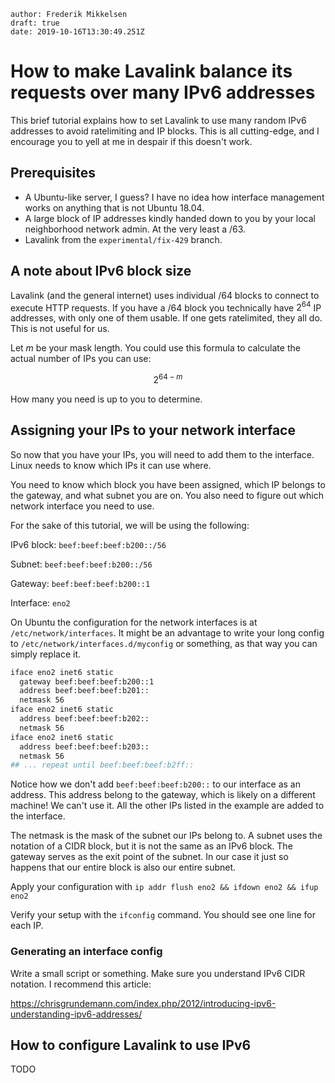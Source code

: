 ```properties
author: Frederik Mikkelsen
draft: true
date: 2019-10-16T13:30:49.251Z
```

# How to make Lavalink balance its requests over many IPv6 addresses

This brief tutorial explains how to set Lavalink to use many random IPv6 addresses to avoid ratelimiting and IP blocks. This is all cutting-edge, and I encourage you to yell at me in despair if this doesn't work.

## Prerequisites

* A Ubuntu-like server, I guess? I have no idea how interface management works on anything that is not Ubuntu 18.04.
* A large block of IP addresses kindly handed down to you by your local neighborhood network admin. At the very least a /63.
* Lavalink from the `experimental/fix-429` branch. 

## A note about IPv6 block size

Lavalink (and the general internet) uses individual /64 blocks to connect to execute HTTP requests. If you have a /64 block you technically have $2^{64}$ IP addresses, with only one of them usable. If one gets ratelimited, they all do. This is not useful for us.

Let $m$ be your mask length. You could use this formula to calculate the actual number of IPs you can use:

$$
2^{64-m}
$$

How many you need is up to you to determine.

## Assigning your IPs to your network interface

So now that you have your IPs, you will need to add them to the interface. Linux needs to know which IPs it can use where.

You need to know which block you have been assigned, which IP belongs to the gateway, and what subnet you are on. You also need to figure out which network interface you need to use.

For the sake of this tutorial, we will be using the following:

IPv6 block: `beef:beef:beef:b200::/56`

Subnet: `beef:beef:beef:b200::/56`

Gateway: `beef:beef:beef:b200::1`

Interface: `eno2`

On Ubuntu the configuration for the network interfaces is at `/etc/network/interfaces`. It might be an advantage to write your long config to `/etc/network/interfaces.d/myconfig` or something, as that way you can simply replace it.

```bash
iface eno2 inet6 static
  gateway beef:beef:beef:b200::1
  address beef:beef:beef:b201:: 
  netmask 56
iface eno2 inet6 static
  address beef:beef:beef:b202:: 
  netmask 56
iface eno2 inet6 static
  address beef:beef:beef:b203:: 
  netmask 56
## ... repeat until beef:beef:beef:b2ff::
```

Notice how we don't add `beef:beef:beef:b200::` to our interface as an address. This address belong to the gateway, which is likely on a different machine! We can't use it. All the other IPs listed in the example are added to the interface.

The netmask is the mask of the subnet our IPs belong to. A subnet uses the notation of a CIDR block, but it is not the same as an IPv6 block. The gateway serves as the exit point of the subnet. In our case it just so happens that our entire block is also our entire subnet.

Apply your configuration with `ip addr flush eno2 && ifdown eno2 && ifup eno2`

Verify your setup with the `ifconfig` command. You should see one line for each IP.

### Generating an interface config

Write a small script or something. Make sure you understand IPv6 CIDR notation. I recommend this article:

https://chrisgrundemann.com/index.php/2012/introducing-ipv6-understanding-ipv6-addresses/

## How to configure Lavalink to use IPv6

TODO